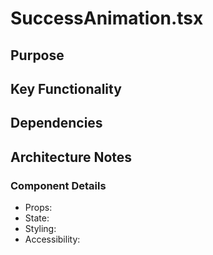 # SuccessAnimation.tsx

## Purpose

## Key Functionality

## Dependencies

## Architecture Notes

### Component Details
- Props: 
- State: 
- Styling: 
- Accessibility: 
